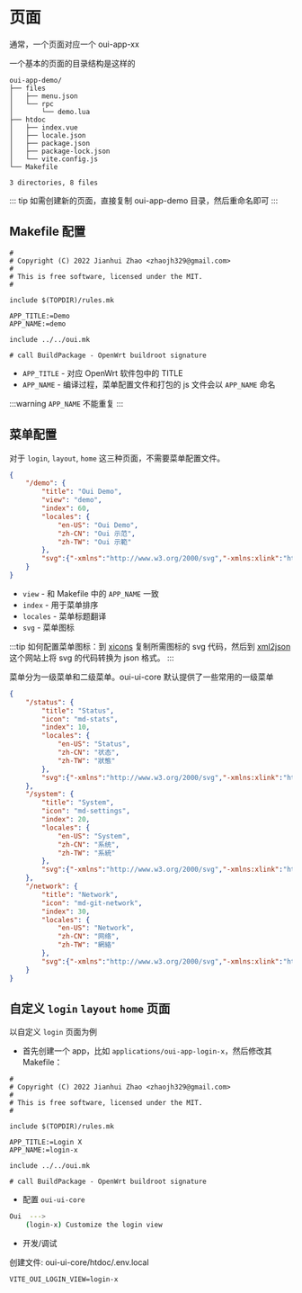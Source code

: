 # 页面

通常，一个页面对应一个 oui-app-xx

一个基本的页面的目录结构是这样的
```
oui-app-demo/
├── files
│   ├── menu.json
│   └── rpc
│       └── demo.lua
├── htdoc
│   ├── index.vue
│   ├── locale.json
│   ├── package.json
│   ├── package-lock.json
│   └── vite.config.js
└── Makefile

3 directories, 8 files
```

::: tip
如需创建新的页面，直接复制 oui-app-demo 目录，然后重命名即可
:::

## Makefile 配置

```makefile{9,10}
#
# Copyright (C) 2022 Jianhui Zhao <zhaojh329@gmail.com>
#
# This is free software, licensed under the MIT.
#

include $(TOPDIR)/rules.mk

APP_TITLE:=Demo
APP_NAME:=demo

include ../../oui.mk

# call BuildPackage - OpenWrt buildroot signature
```

* `APP_TITLE` - 对应 OpenWrt 软件包中的 TITLE
* `APP_NAME` - 编译过程，菜单配置文件和打包的 js 文件会以 `APP_NAME` 命名

:::warning
`APP_NAME` 不能重复
:::

## 菜单配置

对于 `login`, `layout`, `home` 这三种页面，不需要菜单配置文件。

``` json
{
    "/demo": {
        "title": "Oui Demo",
        "view": "demo",
        "index": 60,
        "locales": {
            "en-US": "Oui Demo",
            "zh-CN": "Oui 示范",
            "zh-TW": "Oui 示範"
        },
        "svg":{"-xmlns":"http://www.w3.org/2000/svg","-xmlns:xlink":"http://www.w3.org/1999/xlink","-viewBox":"0 0 512 512","path":{"-d":"M407.72 208c-2.72 0-14.44.08-18.67.31l-57.77 1.52L198.06 48h-62.81l74.59 164.61l-97.31 1.44L68.25 160H16.14l20.61 94.18c.15.54.33 1.07.53 1.59a.26.26 0 0 1 0 .15a15.42 15.42 0 0 0-.53 1.58L15.86 352h51.78l45.45-55l96.77 2.17L135.24 464h63l133-161.75l57.77 1.54c4.29.23 16 .31 18.66.31c24.35 0 44.27-3.34 59.21-9.94C492.22 283 496 265.46 496 256c0-30.06-33-48-88.28-48zm-71.29 87.9z","-fill":"currentColor"}}
    }
}
```

* `view` - 和 Makefile 中的 `APP_NAME` 一致
* `index` - 用于菜单排序
* `locales` - 菜单标题翻译
* `svg` - 菜单图标

:::tip
如何配置菜单图标：到 [xicons](https://www.xicons.org/#/) 复制所需图标的 svg 代码，然后到
[xml2json](https://www.w3cschool.cn/tools/index?name=xmljson) 这个网站上将 svg 的代码转换为 json 格式。
:::

菜单分为一级菜单和二级菜单。oui-ui-core 默认提供了一些常用的一级菜单
```json
{
    "/status": {
        "title": "Status",
        "icon": "md-stats",
        "index": 10,
        "locales": {
            "en-US": "Status",
            "zh-CN": "状态",
            "zh-TW": "狀態"
        },
        "svg":{"-xmlns":"http://www.w3.org/2000/svg","-xmlns:xlink":"http://www.w3.org/1999/xlink","-viewBox":"0 0 24 24","path":{"-d":"M12 2C6.48 2 2 6.48 2 12s4.48 10 10 10s10-4.48 10-10S17.52 2 12 2zm1 15h-2v-6h2v6zm0-8h-2V7h2v2z","-fill":"currentColor"}}
    },
    "/system": {
        "title": "System",
        "icon": "md-settings",
        "index": 20,
        "locales": {
            "en-US": "System",
            "zh-CN": "系统",
            "zh-TW": "系統"
        },
        "svg":{"-xmlns":"http://www.w3.org/2000/svg","-xmlns:xlink":"http://www.w3.org/1999/xlink","-viewBox":"0 0 24 24","g":{"-fill":"none","path":{"-d":"M4.946 5h14.108C20.678 5 22 6.304 22 7.92v8.16c0 1.616-1.322 2.92-2.946 2.92H4.946C3.322 19 2 17.696 2 16.08V7.92C2 6.304 3.322 5 4.946 5zm0 2A.933.933 0 0 0 4 7.92v8.16c0 .505.42.92.946.92h14.108a.933.933 0 0 0 .946-.92V7.92c0-.505-.42-.92-.946-.92H4.946z","-fill":"currentColor"}}}
    },
    "/network": {
        "title": "Network",
        "icon": "md-git-network",
        "index": 30,
        "locales": {
            "en-US": "Network",
            "zh-CN": "网络",
            "zh-TW": "網絡"
        },
        "svg":{"-xmlns":"http://www.w3.org/2000/svg","-xmlns:xlink":"http://www.w3.org/1999/xlink","-viewBox":"0 0 640 512","path":{"-d":"M640 264v-16c0-8.84-7.16-16-16-16H344v-40h72c17.67 0 32-14.33 32-32V32c0-17.67-14.33-32-32-32H224c-17.67 0-32 14.33-32 32v128c0 17.67 14.33 32 32 32h72v40H16c-8.84 0-16 7.16-16 16v16c0 8.84 7.16 16 16 16h104v40H64c-17.67 0-32 14.33-32 32v128c0 17.67 14.33 32 32 32h160c17.67 0 32-14.33 32-32V352c0-17.67-14.33-32-32-32h-56v-40h304v40h-56c-17.67 0-32 14.33-32 32v128c0 17.67 14.33 32 32 32h160c17.67 0 32-14.33 32-32V352c0-17.67-14.33-32-32-32h-56v-40h104c8.84 0 16-7.16 16-16zM256 128V64h128v64H256zm-64 320H96v-64h96v64zm352 0h-96v-64h96v64z","-fill":"currentColor"}}
    }
}
```

## 自定义 `login` `layout` `home` 页面

以自定义 `login` 页面为例

* 首先创建一个 app，比如 `applications/oui-app-login-x`，然后修改其 Makefile：

```makefile{9,10}
#
# Copyright (C) 2022 Jianhui Zhao <zhaojh329@gmail.com>
#
# This is free software, licensed under the MIT.
#

include $(TOPDIR)/rules.mk

APP_TITLE:=Login X
APP_NAME:=login-x

include ../../oui.mk

# call BuildPackage - OpenWrt buildroot signature
```

* 配置 `oui-ui-core`

```sh
Oui  --->
    (login-x) Customize the login view
```

* 开发/调试

创建文件: oui-ui-core/htdoc/.env.local

```
VITE_OUI_LOGIN_VIEW=login-x
```
